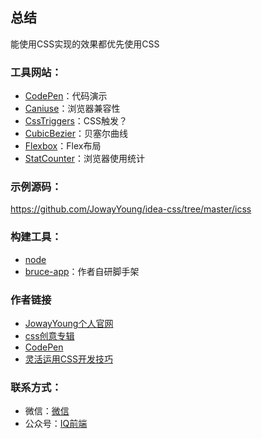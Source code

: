 ## 总结

能使用CSS实现的效果都优先使用CSS



### 工具网站：

* [CodePen](https://codepen.io)：代码演示
* [Caniuse](https://caniuse.com)：浏览器兼容性
* [CssTriggers](https://csstriggers.com)：CSS触发？
* [CubicBezier](https://cubic-bezier.com)：贝塞尔曲线
* [Flexbox](https://xluos.github.io/demo/flexbox)：Flex布局
* [StatCounter](https://gs.statcounter.com)：浏览器使用统计



### 示例源码：

https://github.com/JowayYoung/idea-css/tree/master/icss



### 构建工具：

* [node](https://nodejs.org/zh-cn)
* [bruce-app](https://github.com/JowayYoung/bruce/tree/main/packages/app)：作者自研脚手架



### 作者链接

* [JowayYoung个人官网](https://yangzw.vip/)
* [css创意专辑](https://yangzw.vip/icss)
* [CodePen](https://codepen.io/JowayYoung)
* [灵活运用CSS开发技巧](https://juejin.cn/post/6844903926110617613)



### 联系方式：

* 微信：[微信](https://p6-juejin.byteimg.com/tos-cn-i-k3u1fbpfcp/dbc4dacb529443da949ed54fb3704d4a~tplv-k3u1fbpfcp-watermark.image)
* 公众号：[IQ前端](https://p6-juejin.byteimg.com/tos-cn-i-k3u1fbpfcp/366163a725824f56a4e43733a80f9ccf~tplv-k3u1fbpfcp-watermark.image)